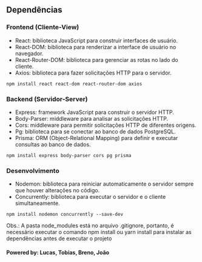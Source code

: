 ## Dependências

### Frontend (Cliente-View)

- React: biblioteca JavaScript para construir interfaces de usuário.
- React-DOM: biblioteca para renderizar a interface de usuário no navegador.
- React-Router-DOM: biblioteca para gerenciar as rotas no lado do cliente.
- Axios: biblioteca para fazer solicitações HTTP para o servidor.

```
npm install react react-dom react-router-dom axios
```

### Backend (Servidor-Server)

- Express: framework JavaScript para construir o servidor HTTP.
- Body-Parser: middleware para analisar as solicitações HTTP.
- Cors: middleware para permitir solicitações HTTP de diferentes origens.
- Pg: biblioteca para se conectar ao banco de dados PostgreSQL.
- Prisma: ORM (Object-Relational Mapping) para definir e executar consultas ao banco de dados.

```
npm install express body-parser cors pg prisma
```

### Desenvolvimento

- Nodemon: biblioteca para reiniciar automaticamente o servidor sempre que houver alterações no código.
- Concurrently: biblioteca para executar o servidor e o cliente simultaneamente.

```
npm install nodemon concurrently --save-dev
```

Obs.: A pasta node_modules está no arquivo .gitignore, portanto, é necessário executar o comando npm install ou yarn install para instalar as dependências antes de executar o projeto

#### Powered by: Lucas, Tobias, Breno, João

